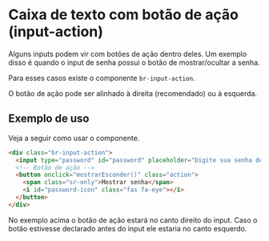 # Caixa de texto com botão de ação (input-action)

Alguns inputs podem vir com botões de ação dentro deles. Um exemplo disso é quando o input de senha possui o botão de mostrar/ocultar a senha.

Para esses casos existe o componente `br-input-action`.

O botão de ação pode ser alinhado à direita (recomendado) ou à esquerda.

## Exemplo de uso

Veja a seguir como usar o componente.

```html
<div class="br-input-action">
  <input type="password" id="password" placeholder="Digite sua senha de 8 a 11 dígitos">
  <!-- Botão de ação -->
  <button onclick="mostrarEsconder()" class="action">
    <span class="sr-only">Mostrar senha</span>
    <i id="password-icon" class="fas fa-eye"></i>
  </button>
</div>
```

No exemplo acima o botão de ação estará no canto direito do input. Caso o botão estivesse declarado antes do input ele estaria no canto esquerdo.

